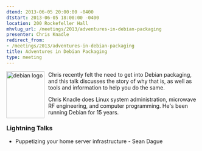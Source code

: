```yaml
---
dtend: 2013-06-05 20:00:00 -0400
dtstart: 2013-06-05 18:00:00 -0400
location: 200 Rockefeller Hall
mhvlug_url: /meetings/2013/adventures-in-debian-packaging
presenter: Chris Knadle
redirect_from:
- /meetings/2013/adventures-in-debian-packaging
title: Adventures in Debian Packaging
type: meeting
---
```



[<img alt="debian logo" src="/sites/default/files/u13/debian.png" style="width: 100px; height: 123px; float: left; padding-right: 10px;" />](http://www.debian.org)Chris recently felt the need to get into Debian packaging, and this talk discusses the story of why that is, as well as tools and information to help you do the same. 

Chris Knadle does Linux system administration, microwave RF engineering, and computer programming. He's been running Debian for 15 years.

### Lightning Talks
- Puppetizing your home server infrastructure - Sean Dague